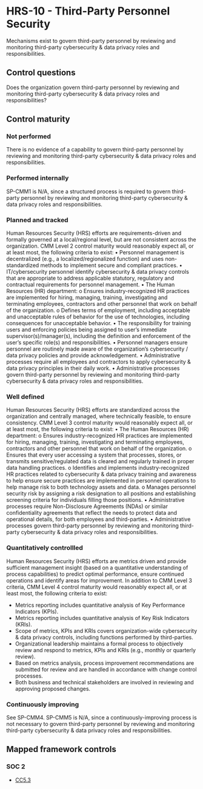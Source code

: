 # HRS-10 - Third-Party Personnel Security
Mechanisms exist to govern third-party personnel by reviewing and monitoring third-party cybersecurity & data privacy roles and responsibilities.
## Control questions
Does the organization govern third-party personnel by reviewing and monitoring third-party cybersecurity & data privacy roles and responsibilities?
## Control maturity
### Not performed
There is no evidence of a capability to govern third-party personnel by reviewing and monitoring third-party cybersecurity & data privacy roles and responsibilities.
### Performed internally
SP-CMM1 is N/A, since a structured process is required to govern third-party personnel by reviewing and monitoring third-party cybersecurity & data privacy roles and responsibilities.
### Planned and tracked
Human Resources Security (HRS) efforts are requirements-driven and formally governed at a local/regional level, but are not consistent across the organization. CMM Level 2 control maturity would reasonably expect all, or at least most, the following criteria to exist:
•	Personnel management is decentralized (e.g., a localized/regionalized function) and uses non-standardized methods to implement secure and compliant practices.
•	IT/cybersecurity personnel identify cybersecurity & data privacy controls that are appropriate to address applicable statutory, regulatory and contractual requirements for personnel management. 
•	The Human Resources (HR) department:
o	Ensures industry-recognized HR practices are implemented for hiring, managing, training, investigating and terminating employees, contractors and other personnel that work on behalf of the organization.
o	Defines terms of employment, including acceptable and unacceptable rules of behavior for the use of technologies, including consequences for unacceptable behavior.
•	The responsibility for training users and enforcing policies being assigned to user’s immediate supervisor(s)/manager(s), including the definition and enforcement of the user’s specific role(s) and responsibilities.
•	Personnel managers ensure personnel are routinely made aware of the organization’s cybersecurity / data privacy policies and provide acknowledgement.
•	Administrative processes require all employees and contractors to apply cybersecurity & data privacy principles in their daily work.
•	Administrative processes govern third-party personnel by reviewing and monitoring third-party cybersecurity & data privacy roles and responsibilities.
### Well defined
Human Resources Security (HRS) efforts are standardized across the organization and centrally managed, where technically feasible, to ensure consistency. CMM Level 3 control maturity would reasonably expect all, or at least most, the following criteria to exist:
•	The Human Resources (HR) department:
o	Ensures industry-recognized HR practices are implemented for hiring, managing, training, investigating and terminating employees, contractors and other personnel that work on behalf of the organization.
o	Ensures that every user accessing a system that processes, stores, or transmits sensitive/regulated data is cleared and regularly trained in proper data handling practices. 
o	Identifies and implements industry-recognized HR practices related to cybersecurity & data privacy training and awareness to help ensure secure practices are implemented in personnel operations to help manage risk to both technology assets and data.
o	Manages personnel security risk by assigning a risk designation to all positions and establishing screening criteria for individuals filling those positions.
•	Administrative processes require Non-Disclosure Agreements (NDAs) or similar confidentiality agreements that reflect the needs to protect data and operational details, for both employees and third-parties.
•	Administrative processes govern third-party personnel by reviewing and monitoring third-party cybersecurity & data privacy roles and responsibilities.
### Quantitatively controllled
Human Resources Security (HRS) efforts are metrics driven and provide sufficient management insight (based on a quantitative understanding of process capabilities) to predict optimal performance, ensure continued operations and identify areas for improvement. In addition to CMM Level 3 criteria, CMM Level 4 control maturity would reasonably expect all, or at least most, the following criteria to exist:
- 	Metrics reporting includes quantitative analysis of Key Performance Indicators (KPIs).
- 	Metrics reporting includes quantitative analysis of Key Risk Indicators (KRIs).
- 	Scope of metrics, KPIs and KRIs covers organization-wide cybersecurity & data privacy controls, including functions performed by third-parties.
- 	Organizational leadership maintains a formal process to objectively review and respond to metrics, KPIs and KRIs (e.g., monthly or quarterly review).
- 	Based on metrics analysis, process improvement recommendations are submitted for review and are handled in accordance with change control processes.
- 	Both business and technical stakeholders are involved in reviewing and approving proposed changes.
### Continuously improving
See SP-CMM4. SP-CMM5 is N/A, since a continuously-improving process is not necessary to govern third-party personnel by reviewing and monitoring third-party cybersecurity & data privacy roles and responsibilities.
## Mapped framework controls
### SOC 2
- [CC5.3](../soc2/cc53.md)